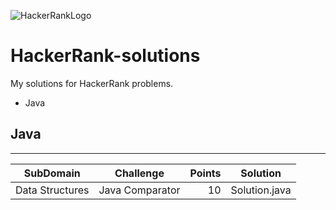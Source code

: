 ![HackerRankLogo](https://hrcdn.net/hackerrank/assets/brand/wordmark_sm-09bbe8f2de9af754be97250046007ced.svg)
# HackerRank-solutions
My solutions for HackerRank problems.

* Java

## Java
---

| SubDomain | Challenge | Points | Solution |
|-----------|-----------|-------:|----------|
|Data Structures|Java Comparator|10|Solution.java|
